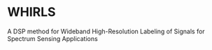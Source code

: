 # WHIRLS
A DSP method for Wideband High-Resolution Labeling of Signals for Spectrum Sensing Applications
